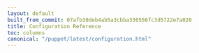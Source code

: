 ```yaml
---
layout: default
built_from_commit: 07afb30deb4ab5a3cbba330556fc3d5722e7a020
title: Configuration Reference
toc: columns
canonical: "/puppet/latest/configuration.html"
---
```


